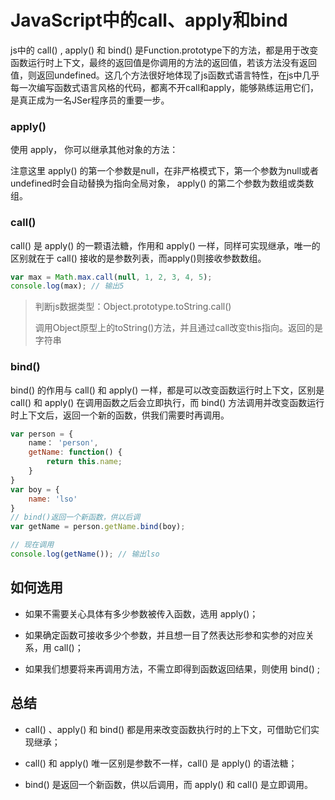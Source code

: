 # JavaScript中的call、apply和bind

js中的 call() ,  apply() 和 bind() 是Function.prototype下的方法，都是用于改变函数运行时上下文，最终的返回值是你调用的方法的返回值，若该方法没有返回值，则返回undefined。这几个方法很好地体现了js函数式语言特性，在js中几乎每一次编写函数式语言风格的代码，都离不开call和apply，能够熟练运用它们，是真正成为一名JSer程序员的重要一步。

### apply()

使用 apply， 你可以继承其他对象的方法：

注意这里 apply() 的第一个参数是null，在非严格模式下，第一个参数为null或者undefined时会自动替换为指向全局对象， apply() 的第二个参数为数组或类数组。

### call()

call() 是 apply() 的一颗语法糖，作用和 apply() 一样，同样可实现继承，唯一的区别就在于 call() 接收的是参数列表，而apply()则接收参数数组。

```javascript
var max = Math.max.call(null, 1, 2, 3, 4, 5);
console.log(max); // 输出5
```

> 判断js数据类型：Object.prototype.toString.call() 
>
> 调用Object原型上的toString()方法，并且通过call改变this指向。返回的是字符串

### bind()

bind() 的作用与 call() 和 apply() 一样，都是可以改变函数运行时上下文，区别是 call() 和 apply() 在调用函数之后会立即执行，而 bind() 方法调用并改变函数运行时上下文后，返回一个新的函数，供我们需要时再调用。

```javascript
var person = {
	name： 'person',
	getName: function() {
        return this.name;
	}
}
var boy = {
    name: 'lso'
}
// bind()返回一个新函数，供以后调
var getName = person.getName.bind(boy);

// 现在调用
console.log(getName()); // 输出lso
```

## 如何选用

- 如果不需要关心具体有多少参数被传入函数，选用 apply()；

- 如果确定函数可接收多少个参数，并且想一目了然表达形参和实参的对应关系，用 call()；

- 如果我们想要将来再调用方法，不需立即得到函数返回结果，则使用 bind() ;

## 总结

- call() 、apply() 和 bind() 都是用来改变函数执行时的上下文，可借助它们实现继承；

- call() 和 apply() 唯一区别是参数不一样，call() 是 apply() 的语法糖；

- bind() 是返回一个新函数，供以后调用，而 apply() 和 call() 是立即调用。

